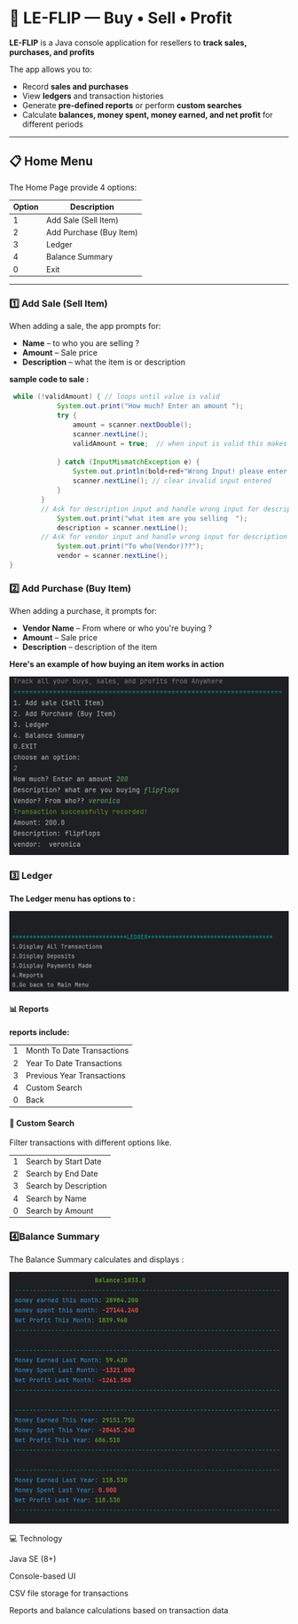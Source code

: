 # 🤑 LE-FLIP — Buy • Sell • Profit

**LE-FLIP** is a Java console application for resellers to **track sales, purchases, and profits** 

The app allows you to:

- Record **sales and purchases**
- View **ledgers** and transaction histories
- Generate **pre-defined reports** or perform **custom searches**
- Calculate **balances, money spent, money earned, and net profit** for different periods

---

## 📋 Home Menu

The Home Page provide 4 options:

| Option | Description |
|--------|-------------|
| 1 | Add Sale (Sell Item) |
| 2 | Add Purchase (Buy Item) |
| 3 | Ledger |
| 4 | Balance Summary |
| 0 | Exit |
 
  
---

### 1️⃣ Add Sale (Sell Item)

When adding a sale, the app prompts for:

- **Name** – to who you are selling ?
- **Amount** – Sale price
- **Description** – what the item is or description 

**sample code to sale :**

```java
 while (!validAmount) { // loops until value is valid
            System.out.print("How much? Enter an amount ");
            try {
                amount = scanner.nextDouble();
                scanner.nextLine();
                validAmount = true;  // when input is valid this makes the loop exit

            } catch (InputMismatchException e) {
                System.out.println(bold+red+"Wrong Input! please enter an amount in $ "+reset);
                scanner.nextLine(); // clear invalid input entered
            }
        }
        // Ask for description input and handle wrong input for description
            System.out.print("what item are you selling  ");
            description = scanner.nextLine();
        // Ask for vendor input and handle wrong input for description
            System.out.print("To who(Vendor)??");
            vendor = scanner.nextLine();
}
```
### 2️⃣ Add Purchase (Buy Item)

When adding a purchase, it prompts for:

- **Vendor Name** – From where or who you're buying ?
- **Amount** – Sale price
- **Description** – description of the item
 

 **Here's an example of how buying an item works in action**



  ![Ledger Menu](screenshots/buyitem.png)




  ### 3️⃣ Ledger


**The Ledger menu has options to :**
 

![Ledger Menu](screenshots/ledgermenu.png)

#### 📊 Reports

**reports include:**


|  |                            |
|--------|----------------------------|
| 1 | Month To Date Transactions |
| 2 | Year To Date Transactions  |
| 3 | Previous Year Transactions |
| 4 | Custom Search              |
| 0 | Back                       |


#### 🔎 Custom Search

Filter transactions with different options like.

|  |                           |
|--------|---------------------------|
| 1 | Search by Start Date |
| 2 | Search by End Date  |
| 3 | Search by Description |
| 4 | Search by Name             |
| 0 | Search by Amount                     |


### 4️⃣Balance Summary

The Balance Summary calculates and displays :

 
![Balace summary ](screenshots/balancesummary.png)

💻 Technology

Java SE (8+)

Console-based UI

CSV file storage for transactions

Reports and balance calculations based on transaction data